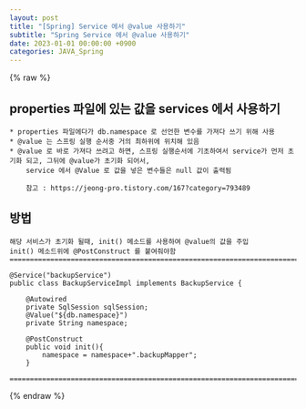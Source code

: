 ```yaml
---
layout: post
title: "[Spring] Service 에서 @value 사용하기"
subtitle: "Spring Service 에서 @value 사용하기"
date: 2023-01-01 00:00:00 +0900
categories: JAVA_Spring
---
```

{% raw %}
## properties 파일에 있는 값을 services 에서 사용하기  
  
	* properties 파일에다가 db.namespace 로 선언한 변수를 가져다 쓰기 위해 사용  
	* @value 는 스프링 실행 순서중 거의 최하위에 위치해 있음  
	* @value 로 바로 가져다 쓰려고 하면, 스프링 실행순서에 기초하여서 service가 먼저 초기화 되고, 그뒤에 @value가 초기화 되어서,  
		service 에서 @Value 로 값을 넣은 변수들은 null 값이 출력됨  
  
		참고 : https://jeong-pro.tistory.com/167?category=793489  
  
## 방법  
  
	해당 서비스가 초기화 될때, init() 메소드를 사용하여 @value의 값을 주입  
	init() 메소드위에 @PostConstruct 를 붙여줘야함  
	=====================================================================================================================================================  
  
	@Service("backupService")  
	public class BackupServiceImpl implements BackupService {  
  
		@Autowired  
		private SqlSession sqlSession;  
		@Value("${db.namespace}")  
		private String namespace;  
  
		@PostConstruct  
		public void init(){  
			namespace = namespace+".backupMapper";  
		}  
  
	=====================================================================================================================================================                                                                                                                                                                                                                                                                                                                                                                                                                                                                                                                                                                                                                                                                                                                                                                                                                                                                                                                                                                                  

{% endraw %}
